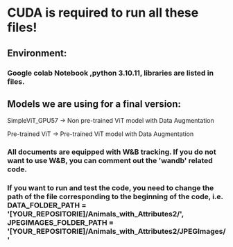 # CUDA is required to run all these files!

## Environment: 
### Google colab Notebook ,python 3.10.11, libraries are listed in files.

## Models we are using for a final version:

SimpleViT_GPU57 -> Non pre-trained ViT model with Data Augmentation

Pre-trained ViT -> Pre-trained ViT model with Data Augmentation

### All documents are equipped with W&B tracking. If you do not want to use W&B, you can comment out the 'wandb' related code.

### If you want to run and test the code, you need to change the path of the file corresponding to the beginning of the code, i.e. DATA_FOLDER_PATH = '[YOUR_REPOSITORIE]/Animals_with_Attributes2/', JPEGIMAGES_FOLDER_PATH = '[YOUR_REPOSITORIE]/Animals_with_Attributes2/JPEGImages/'